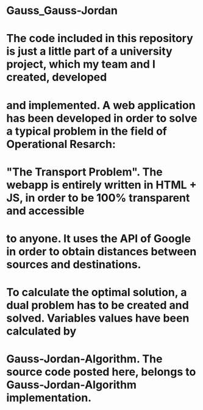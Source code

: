 # Gauss_Gauss-Jordan

# The code included in this repository is just a little part of a university project, which my team and I created, developed 
# and implemented. A web application has been developed in order to solve a typical problem in the field of Operational Resarch:
# "The Transport Problem". The webapp is entirely written in HTML + JS, in order to be 100% transparent and accessible
# to anyone. It uses the API of Google in order to obtain distances between sources and destinations. 
# To calculate the optimal solution, a dual problem has to be created and solved. Variables values have been calculated by
# Gauss-Jordan-Algorithm. The source code posted here, belongs to Gauss-Jordan-Algorithm implementation. 
